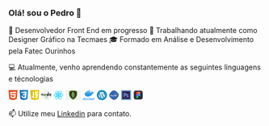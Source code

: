 ### Olá! sou o Pedro  👋

🌱 Desenvolvedor Front End em progresso
🔭 Trabalhando atualmente como Designer Gráfico na Tecmaes
🎓 Formado em Análise e Desenvolvimento pela Fatec Ourinhos

💻 Atualmente, venho aprendendo constantemente as seguintes linguagens e técnologias

<code><img height="20" src="https://github.com/pedrocamussi/pedrocamussi/blob/master/assets/html.png"></code>
<code><img height="20" src="https://github.com/pedrocamussi/pedrocamussi/blob/master/assets/css.png"></code>
<code><img height="20" src="https://github.com/pedrocamussi/pedrocamussi/blob/master/assets/javascript.png"></code>
<code><img height="20" src="https://github.com/pedrocamussi/pedrocamussi/blob/master/assets/nodejs.png"></code>
<code><img height="20" src="https://github.com/pedrocamussi/pedrocamussi/blob/master/assets/react.png"></code>
<code><img height="20" src="https://github.com/pedrocamussi/pedrocamussi/blob/master/assets/mongodb.png"></code>
<code><img height="20" src="https://github.com/pedrocamussi/pedrocamussi/blob/master/assets/docker.png"></code>
<code><img height="20" src="https://github.com/pedrocamussi/pedrocamussi/blob/master/assets/wordpress.png"></code>
<code><img height="20" src="https://github.com/pedrocamussi/pedrocamussi/blob/master/assets/mysql.png"></code>
<code><img height="20" src="https://github.com/pedrocamussi/pedrocamussi/blob/master/assets/photoshop.png"></code>
<code><img height="20" src="https://github.com/pedrocamussi/pedrocamussi/blob/master/assets/figma.png"></code>

📫 Utilize meu [Linkedin](https://www.linkedin.com/in/pedro-h-c-953035122/) para contato.
